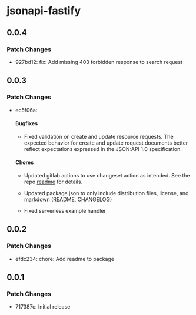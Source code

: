 # jsonapi-fastify

## 0.0.4

### Patch Changes

- 927bd12: fix: Add missing 403 forbidden response to search request

## 0.0.3

### Patch Changes

- ec5f06a:

  #### Bugfixes

  - Fixed validation on create and update resource requests. The expected behavior for create and update request documents
    better reflect expectations expressed in the JSON:API 1.0 specification.

  #### Chores

  - Updated gitlab actions to use changeset action as intended. See the repo [readme](https://github.com/changesets/action#readme)
    for details.

  - Updated package.json to only include distribution files, license, and markdown (README, CHANGELOG)

  - Fixed serverless example handler

## 0.0.2

### Patch Changes

- efdc234: chore: Add readme to package

## 0.0.1

### Patch Changes

- 717387c: Initial release
